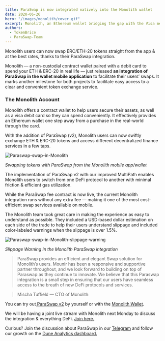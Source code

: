 ```yaml
---
title: ParaSwap is now integrated natively into the Monolith wallet
date: 2020-06-26
hero: "/images/monolith/cover.gif"
excerpt: Monolith, an Ethereum wallet bridging the gap with the Visa network is now using ParaSwap to facilitate users token exchanges.
authors:
  - TokenBrice
  - ParaSwap-Team
---
```


Monolith users can now swap ERC/ETH-20 tokens straight from the app & at the best rates, thanks to their ParaSwap integration.

Monolith — a non-custodial contract wallet paired with a debit card to spend your ETH & ERC-20 in real life — just released **an integration of ParaSwap in the wallet mobile application** to facilitate their users’ swaps. It marks another milestone for both projects to facilitate easy access to a clear and convenient token exchange service.


### The Monolith Account


Monolith offers a contract wallet to help users secure their assets, as well as a visa debit card so they can spend conveniently. It effectively provides an Ethereum wallet one step away from a purchase in the real-world through the card.

With the addition of ParaSwap (v2), Monolith users can now swiftly exchange ETH & ERC-20 tokens and access different decentralized finance services in a few taps.

![Paraswap-swap-in-Monolith](/images/monolith/1-ren-swap.jpeg)

_Swapping tokens with ParaSwap from the Monolith mobile app/wallet_

The implementation of ParaSwap v2 with our improved MultiPath enables Monolith users to switch from one DeFi protocol to another with minimal friction & efficient gas utilization.


While the ParaSwap fee contract is now live, the current Monolith integration runs without any extra fee — making it one of the most cost-efficient swap services available on mobile.


The Monolith team took great care in making the experience as easy to understand as possible. They included a USD-based dollar estimation on each side of the trade to help their users understand slippage and included color-labeled warnings when the slippage is over 1.5%.

![Paraswap-swap-in-Monolith-slippage-warning](/images/monolith/2-3screens.png)

_Slippage Warning in the Monolith ParaSwap integration_

> ParaSwap provides an efficient and elegant Swap solution for Monolith’s users. Mounir has been a responsive and supportive partner throughout, and we look forward to building on top of Paraswap as they continue to innovate. We believe that this Paraswap integration is a small step in ensuring that our users have seamless access to the breath of new DeFi protocols and services.

> Mischa Tuffield — CTO of Monolith


You can try out[ ParaSwap v2](https://v2.paraswap.io/) by yourself or with the [Monolith Wallet](https://monolith.xyz/).


We will be having a joint live stream with Monolith next Monday to discuss the integration & everything DeFi. [Join here.](https://www.youtube.com/watch?v=ZwI6N1C6cMw)


Curious? Join the discussion about ParaSwap in our [Telegram](https://t.me/paraswap) and follow our growth on the [Dune Analytics dashboard.](https://explore.duneanalytics.com/public/dashboards/aWrmWKusSbMXegHoUaO46tYnAh2aHZBvQYq6eg82)
